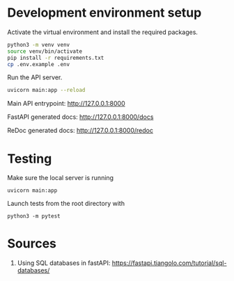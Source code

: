 # Development environment setup

Activate the virtual environment and install the required packages.
```bash
python3 -m venv venv
source venv/bin/activate
pip install -r requirements.txt
cp .env.example .env
```

Run the API server.
```bash
uvicorn main:app --reload
```

Main API entrypoint: http://127.0.0.1:8000

FastAPI generated docs: http://127.0.0.1:8000/docs

ReDoc generated docs: http://127.0.0.1:8000/redoc


# Testing

Make sure the local server is running
```
uvicorn main:app
```
Launch tests from the root directory with
```
python3 -m pytest
```


# Sources

1. Using SQL databases in fastAPI: https://fastapi.tiangolo.com/tutorial/sql-databases/

